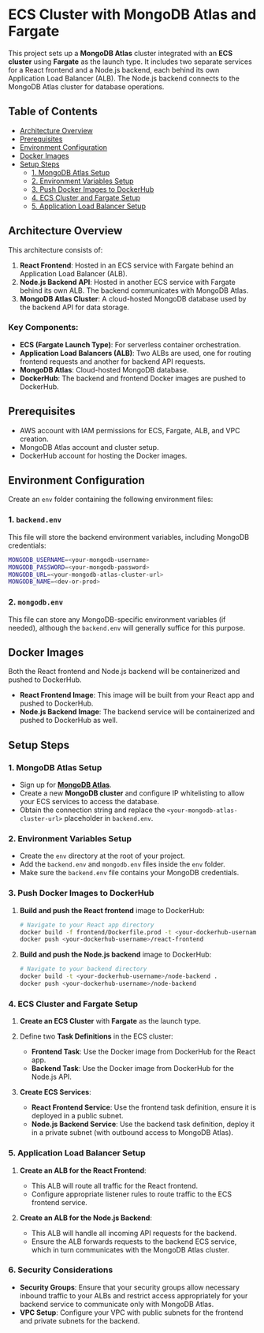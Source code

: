 # ECS Cluster with MongoDB Atlas and Fargate

This project sets up a **MongoDB Atlas** cluster integrated with an **ECS cluster** using **Fargate** as the launch type. It includes two separate services for a React frontend and a Node.js backend, each behind its own Application Load Balancer (ALB). The Node.js backend connects to the MongoDB Atlas cluster for database operations.

## Table of Contents
- [Architecture Overview](#architecture-overview)
- [Prerequisites](#prerequisites)
- [Environment Configuration](#environment-configuration)
- [Docker Images](#docker-images)
- [Setup Steps](#setup-steps)
  - [1. MongoDB Atlas Setup](#1-mongodb-atlas-setup)
  - [2. Environment Variables Setup](#2-environment-variables-setup)
  - [3. Push Docker Images to DockerHub](#3-push-docker-images-to-dockerhub)
  - [4. ECS Cluster and Fargate Setup](#4-ecs-cluster-and-fargate-setup)
  - [5. Application Load Balancer Setup](#5-application-load-balancer-setup)

## Architecture Overview
This architecture consists of:
1. **React Frontend**: Hosted in an ECS service with Fargate behind an Application Load Balancer (ALB).
2. **Node.js Backend API**: Hosted in another ECS service with Fargate behind its own ALB. The backend communicates with MongoDB Atlas.
3. **MongoDB Atlas Cluster**: A cloud-hosted MongoDB database used by the backend API for data storage.

### Key Components:
- **ECS (Fargate Launch Type)**: For serverless container orchestration.
- **Application Load Balancers (ALB)**: Two ALBs are used, one for routing frontend requests and another for backend API requests.
- **MongoDB Atlas**: Cloud-hosted MongoDB database.
- **DockerHub**: The backend and frontend Docker images are pushed to DockerHub.

## Prerequisites
- AWS account with IAM permissions for ECS, Fargate, ALB, and VPC creation.
- MongoDB Atlas account and cluster setup.
- DockerHub account for hosting the Docker images.

## Environment Configuration

Create an `env` folder containing the following environment files:

### 1. `backend.env`
This file will store the backend environment variables, including MongoDB credentials:

```bash
MONGODB_USERNAME=<your-mongodb-username>
MONGODB_PASSWORD=<your-mongodb-password>
MONGODB_URL=<your-mongodb-atlas-cluster-url>
MONGODB_NAME=<dev-or-prod>
```

### 2. `mongodb.env`
This file can store any MongoDB-specific environment variables (if needed), although the `backend.env` will generally suffice for this purpose.

## Docker Images

Both the React frontend and Node.js backend will be containerized and pushed to DockerHub.

- **React Frontend Image**: This image will be built from your React app and pushed to DockerHub.
- **Node.js Backend Image**: The backend service will be containerized and pushed to DockerHub as well.

## Setup Steps

### 1. MongoDB Atlas Setup
- Sign up for **[MongoDB Atlas](https://www.mongodb.com/cloud/atlas)**.
- Create a new **MongoDB cluster** and configure IP whitelisting to allow your ECS services to access the database.
- Obtain the connection string and replace the `<your-mongodb-atlas-cluster-url>` placeholder in `backend.env`.

### 2. Environment Variables Setup
- Create the `env` directory at the root of your project.
- Add the `backend.env` and `mongodb.env` files inside the `env` folder.
- Make sure the `backend.env` file contains your MongoDB credentials.

### 3. Push Docker Images to DockerHub
1. **Build and push the React frontend** image to DockerHub:
   ```bash
   # Navigate to your React app directory
   docker build -f frontend/Dockerfile.prod -t <your-dockerhub-username>/react-frontend .
   docker push <your-dockerhub-username>/react-frontend
   ```

2. **Build and push the Node.js backend** image to DockerHub:
   ```bash
   # Navigate to your backend directory
   docker build -t <your-dockerhub-username>/node-backend .
   docker push <your-dockerhub-username>/node-backend
   ```

### 4. ECS Cluster and Fargate Setup
1. **Create an ECS Cluster** with **Fargate** as the launch type.
2. Define two **Task Definitions** in the ECS cluster:
   - **Frontend Task**: Use the Docker image from DockerHub for the React app.
   - **Backend Task**: Use the Docker image from DockerHub for the Node.js API.

3. **Create ECS Services**:
   - **React Frontend Service**: Use the frontend task definition, ensure it is deployed in a public subnet.
   - **Node.js Backend Service**: Use the backend task definition, deploy it in a private subnet (with outbound access to MongoDB Atlas).

### 5. Application Load Balancer Setup
1. **Create an ALB for the React Frontend**:
   - This ALB will route all traffic for the React frontend.
   - Configure appropriate listener rules to route traffic to the ECS frontend service.
   
2. **Create an ALB for the Node.js Backend**:
   - This ALB will handle all incoming API requests for the backend.
   - Ensure the ALB forwards requests to the backend ECS service, which in turn communicates with the MongoDB Atlas cluster.

### 6. Security Considerations
- **Security Groups**: Ensure that your security groups allow necessary inbound traffic to your ALBs and restrict access appropriately for your backend service to communicate only with MongoDB Atlas.
- **VPC Setup**: Configure your VPC with public subnets for the frontend and private subnets for the backend.

